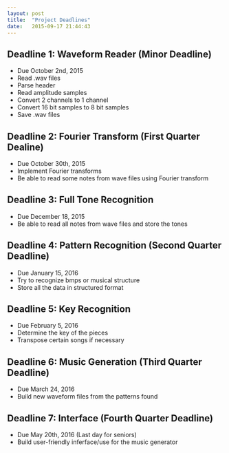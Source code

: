 ```yaml
---
layout: post
title:  "Project Deadlines"
date:   2015-09-17 21:44:43
---
```


## Deadline 1: Waveform Reader (Minor Deadline)

- Due October 2nd, 2015
- Read .wav files
- Parse header
- Read amplitude samples
- Convert 2 channels to 1 channel
- Convert 16 bit samples to 8 bit samples
- Save .wav files

## Deadline 2: Fourier Transform (First Quarter Dealine)

- Due October 30th, 2015
- Implement Fourier transforms
- Be able to read some notes from wave files using Fourier transform

## Deadline 3: Full Tone Recognition

- Due December 18, 2015
- Be able to read all notes from wave files and store the tones

## Deadline 4: Pattern Recognition (Second Quarter Deadline)

- Due January 15, 2016
- Try to recognize bmps or musical structure
- Store all the data in structured format

## Deadline 5: Key Recognition

- Due February 5, 2016
- Determine the key of the pieces
- Transpose certain songs if necessary

## Deadline 6: Music Generation (Third Quarter Deadline)

- Due March 24, 2016
- Build new waveform files from the patterns found

## Deadline 7: Interface (Fourth Quarter Deadline)

- Due May 20th, 2016 (Last day for seniors)
- Build user-friendly inferface/use for the music generator
